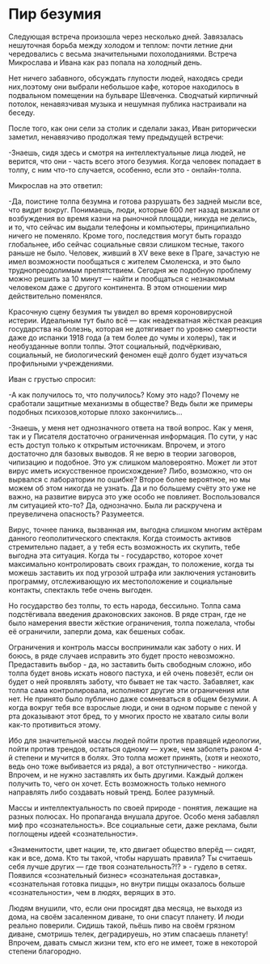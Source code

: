 # Пир безумия 

Следующая встреча произошла через несколько дней. Завязалась нешуточная борьба между холодом и теплом: почти летние дни чередовались с весьма значительными похолоданиями. Встреча Микрослава и Ивана как раз попала на холодный день.

Нет ничего забавного, обсуждать глупости людей, находясь среди них,поэтому они выбрали небольшое кафе, которое находилось в подвальном помещении на бульваре Шевченка. Сводчатый кирпичный потолок, ненавязчивая музыка и нешумная публика настраивали на беседу.
	
После того, как они сели за столик и сделали заказ, Иван риторически заметил, ненавязчиво продолжая тему предыдущей встречи:

-Знаешь, сидя здесь и смотря на интеллектуальные лица людей, не верится, что они - часть всего этого безумия. Когда человек попадает в толпу, с ним что-то случается, особенно, если это - онлайн-толпа.
	
Микрослав на это ответил:

-Да, поистине толпа безумна и готова разрушать без задней мысли все, что видит вокруг. Понимаешь, люди, которые 600 лет назад визжали от возбуждения во время казни на рыночной площади, никуда не делись, и то, что сейчас им выдали телефоны и компьютеры, принципиально ничего не поменяло. Кроме того, последствия могут быть гораздо глобальнее, ибо сейчас социальные связи слишком тесные, такого раньше не было. Человек, живший в XV веке веке в Праге, зачастую не имел возможности пообщаться с жителем Смоленска, и это было труднопреодолимым препятствием. Сегодня же подобную проблему можно решить за 10 минут — найти и пообщаться с незнакомым человеком даже с другого континента. В этом отношении мир действительно поменялся.

Красочную сцену безумия ты увидел во время короновирусной истерии. Идеальным тут было всё — как неадекватная жёсткая реакция государства на болезнь, которая не дотягивает по уровню смертности даже до испанки 1918 года (а тем более до чумы и холеры), так и необузданные вопли толпы. Этот социальный, подчёркиваю, социальный, не биологический феномен ещё долго будет изучаться профильными учреждениями.

Иван с грустью спросил:

-А как получилось то, что получилось? Кому это надо? Почему не сработали защитные механизмы в обществе? Ведь были же примеры подобных психозов,которые плохо закончились…

-Знаешь, у меня нет однозначного ответа на твой вопрос. Как у меня, так и у Писателя достаточно ограниченная информация. По сути, у нас есть доступ только к открытым источникам. Впрочем, и этого достаточно для базовых выводов.  Я не верю в теории заговоров, чипизацию и подобное. Это уж слишком маловероятно. Может ли этот вирус иметь искусственное происхождение? Либо, возможно, что он вырвался с лаборатории по ошибке? Второе более вероятное, но мы можем об этом никогда не узнать. Да и по большему счёту это уже не важно, на развитие вируса это уже особо не повлияет. Воспользовался лм ситуацией кто-то? Да, однозначно. Была ли раскручена и преувеличена опасность? Разумеется.  

Вирус, точнее паника, вызванная им, выгодна слишком многим актёрам данного геополитического спектакля.  Когда стоимость активов стремительно падает, а у тебя есть возможность их скупить, тебе выгодна эта ситуация. Когда ты - государство, которое хочет максимально контролировать своих граждан,  то положение, когда ты можешь заставить их под угрозой штрафа или заключения установить программу, отслеживающую их местоположение и социальные контакты, спектакль тебе очень выгоден.

Но государство без толпы, то есть народа, бессильно. Толпа сама подстёгивала введения драконовских законов. В ряде стран, где не было намерения ввести жёсткие ограничения, толпа пожелала, чтобы её ограничили, заперли дома, как бешеных собак.

Ограничения и контроль массы воспринимали как заботу о них. И боюсь, в ряде случаев исправить это будет просто невозможно. Предаставить выбор - да, но заставить быть свободным сложно, ибо толпа будет вновь искать нового пастуха, и ей очень повезёт, если он будет о ней проявлять заботу, что бывает не так часто.
Забавляет, как толпа сама контролировала, исполняют другие эти ограничения или нет. Не принято было публично даже сомневаться в общем безумии. А когда вокруг тебя все взрослые люди, и они в одном порыве с пеной у рта доказывают этот бред, то у многих просто не хватало силы воли как-то противиться этому. 

Ибо для значительной массы людей пойти против правящей идеологии, пойти против трендов, остаться одному — хуже, чем заболеть раком 4-й степени и мучится в болях. Это толпа может принять, (хотя и неохото, ведь оно тоже выбивается из ряда), а вот отступничество - никогда. Впрочем, и не нужно заставлять их быть другими. Каждый должен получить то, чего он хочет. Есть возможность только немного направлять либо создавать новый тренд. Более разумный.

Массы и интеллектуальность по своей природе - понятия, лежащие на разных полюсах. Но пропаганда внушала другое. Особо меня забавлял миф про «сознательность». Все социальные сети, даже реклама, были поглощены идеей «сознательности». 

«Знаменитости, цвет нации, те, кто двигает общество вперёд — сидят, как и все, дома. Кто ты такой, чтобы нарушать правила? Ты считаешь себя лучше других — где твоя сознательность?!? » - гудело в сетях. Появился «сознательный бизнес» «сознательная доставка», «сознательная готовка пиццы»,  но внутри пиццы оказалось больше «сознательности», чем в людях, верящих в это.

Людям внушили, что, если они просидят два месяца, не выходя из дома, на своём засаленном диване, то они  спасут планету. И люди реально поверили. Сидишь такой, пьёшь пиво на своём грязном диване, смотришь телек, деградируешь, но этим спасаешь планету! Впрочем, давать смысл жизни тем, кто его не  имеет, тоже в некоторой степени благородно.

